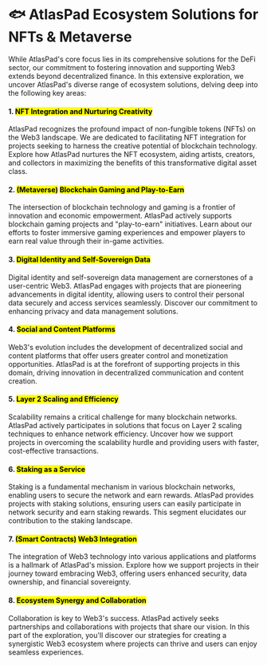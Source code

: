 # 🐟 AtlasPad Ecosystem Solutions for NFTs & Metaverse

While AtlasPad's core focus lies in its comprehensive solutions for the DeFi sector, our commitment to fostering innovation and supporting Web3 extends beyond decentralized finance. In this extensive exploration, we uncover AtlasPad's diverse range of ecosystem solutions, delving deep into the following key areas:

#### 1. <mark class="highlight">**NFT Integration and Nurturing Creativity**</mark>

AtlasPad recognizes the profound impact of non-fungible tokens (NFTs) on the Web3 landscape. We are dedicated to facilitating NFT integration for projects seeking to harness the creative potential of blockchain technology. Explore how AtlasPad nurtures the NFT ecosystem, aiding artists, creators, and collectors in maximizing the benefits of this transformative digital asset class.

#### 2. <mark class="highlight">(Metaverse)</mark> <mark class="highlight"></mark><mark class="highlight">**Blockchain Gaming and Play-to-Earn**</mark>

The intersection of blockchain technology and gaming is a frontier of innovation and economic empowerment. AtlasPad actively supports blockchain gaming projects and "play-to-earn" initiatives. Learn about our efforts to foster immersive gaming experiences and empower players to earn real value through their in-game activities.

#### 3. <mark class="highlight">**Digital Identity and Self-Sovereign Data**</mark>

Digital identity and self-sovereign data management are cornerstones of a user-centric Web3. AtlasPad engages with projects that are pioneering advancements in digital identity, allowing users to control their personal data securely and access services seamlessly. Discover our commitment to enhancing privacy and data management solutions.

#### 4. <mark class="highlight">**Social and Content Platforms**</mark>

Web3's evolution includes the development of decentralized social and content platforms that offer users greater control and monetization opportunities. AtlasPad is at the forefront of supporting projects in this domain, driving innovation in decentralized communication and content creation.

#### 5. <mark class="highlight">**Layer 2 Scaling and Efficiency**</mark>

Scalability remains a critical challenge for many blockchain networks. AtlasPad actively participates in solutions that focus on Layer 2 scaling techniques to enhance network efficiency. Uncover how we support projects in overcoming the scalability hurdle and providing users with faster, cost-effective transactions.

#### 6. <mark class="highlight">**Staking as a Service**</mark>

Staking is a fundamental mechanism in various blockchain networks, enabling users to secure the network and earn rewards. AtlasPad provides projects with staking solutions, ensuring users can easily participate in network security and earn staking rewards. This segment elucidates our contribution to the staking landscape.

#### 7. <mark class="highlight">(Smart Contracts)</mark> <mark class="highlight"></mark><mark class="highlight">**Web3 Integration**</mark>

The integration of Web3 technology into various applications and platforms is a hallmark of AtlasPad's mission. Explore how we support projects in their journey toward embracing Web3, offering users enhanced security, data ownership, and financial sovereignty.

#### 8. <mark class="highlight">**Ecosystem Synergy and Collaboration**</mark>

Collaboration is key to Web3's success. AtlasPad actively seeks partnerships and collaborations with projects that share our vision. In this part of the exploration, you'll discover our strategies for creating a synergistic Web3 ecosystem where projects can thrive and users can enjoy seamless experiences.
